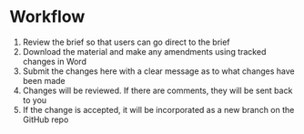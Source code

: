 # Workflow 

1)	Review the brief so that users can go direct to the brief
2)	Download the material and make any amendments using tracked changes in Word
3)	Submit the changes here with a clear message as to what changes have been made
4)	Changes will be reviewed. If there are comments, they will be sent back to you
5)	If the change is accepted, it will be incorporated as a new branch on the GitHub repo
